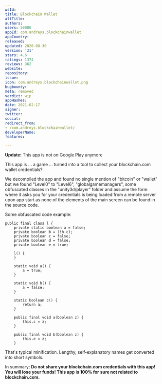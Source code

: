 ```yaml
---
wsId: 
title: Blockchain Wallet
altTitle: 
authors: 
users: 50000
appId: com.andreys.blockchainwallet
appCountry: 
released: 
updated: 2020-08-30
version: '21'
stars: 4.6
ratings: 1374
reviews: 362
website: 
repository: 
issue: 
icon: com.andreys.blockchainwallet.png
bugbounty: 
meta: removed
verdict: wip
appHashes: 
date: 2021-02-17
signer: 
twitter: 
social: 
redirect_from:
- /com.andreys.blockchainwallet/
developerName: 
features: 

---
```


**Update:** This app is not on Google Play anymore

This app is ... a game ... turned into a tool to collect your blockchain.com
wallet credentials?

We decompiled the app and found no single mention of "bitcoin" or "wallet" but
we found "Level0" to "Level6", "globalgamemanagers", some obfuscated classes in
the "unity3d/player" folder and assume the form where it asks you for your
credentials is being loaded from a remote server upon app start as none of the
elements of the main screen can be found in the source code.

Some obfuscated code example:

```
public final class l {
    private static boolean a = false;
    private boolean b = (!h.c);
    private boolean c = false;
    private boolean d = false;
    private boolean e = true;

    l() {
    }

    static void a() {
        a = true;
    }

    static void b() {
        a = false;
    }

    static boolean c() {
        return a;
    }

    public final void a(boolean z) {
        this.c = z;
    }

    public final void b(boolean z) {
        this.e = z;
    }
```

That's typical minification. Lengthy, self-explanatory names get converted into
short symbols.

In summary: **Do not share your blockchain.com credentials with this app! You
will lose your funds! This app is 100% for sure not related to blockchain.com.**
